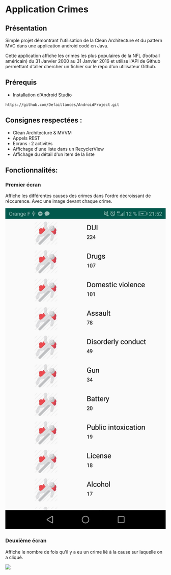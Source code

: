 # Application Crimes

## Présentation

Simple projet démontrant l'utilisation de la Clean Architecture et du pattern MVC dans une application android codé en Java.

Cette application affiche les crimes les plus populaires de la NFL (football américain) du 31 Janvier 2000 au 31 Janvier 2016 et utilise l'API de Github permettant d'aller chercher un fichier sur le repo d'un utilisateur Github.

## Prérequis

- Installation d'Android Studio

````
https://github.com/Defaillances/AndroidProject.git
````

## Consignes respectées : 

- Clean Architecture & MVVM
- Appels REST
- Ecrans : 2 activités
- Affichage d'une liste dans un RecyclerView
- Affichage du détail d'un item de la liste

## Fonctionnalités: 

### Premier écran 

Affiche les différentes causes des crimes dans l'ordre décroissant de réccurence. Avec une image devant chaque crime.

<img src="image1.jpg">

### Deuxième écran

Affiche le nombre de fois qu'il y a eu un crime lié à la cause sur laquelle on a cliqué.

<img src="imgage2.jpg">
